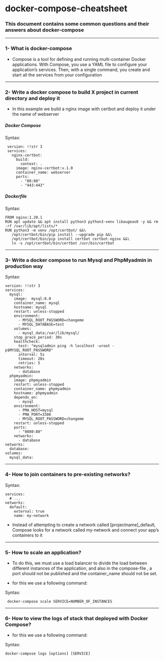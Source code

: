 # docker-compose-cheatsheet
### This document contains some common questions and their answers about docker-compose
---
### 1- What is docker-compose
* Compose is a tool for defining and running multi-container Docker applications. With Compose, you use a YAML file to configure your application’s services. Then, with a single command, you create and start all the services from your configuration
---
### 2- Write a docker compose to build X project in current directory and deploy it
* In this example we build a nginx image with certbot and deploy it under the name of webserver

##### Docker Compose
Syntax:

     version: !!str 3
     services:
       nginx-certbot:
         build:
           context: .
         image: nginx-certbot:v.1.0
         container_name: webserver
         ports:
           - "80:80"
           - "443:443"
##### Dockerfile
Syntax:

    FROM nginx:1.20.1
    RUN apt update && apt install python3 python3-venv libaugeas0 -y && rm -rf /var/lib/apt/lists/*
    RUN python3 -m venv /opt/certbot/ &&\
       /opt/certbot/bin/pip install --upgrade pip &&\
       /opt/certbot/bin/pip install certbot certbot-nginx &&\
       ln -s /opt/certbot/bin/certbot /usr/bin/certbot
---
### 3- Write a docker compose to run Mysql and PhpMyadmin in production way
Syntax:

    version: !!str 3
    services:
      mysql:
        image:  mysql:8.0
        container_name: mysql
        hostname: mysql
        restart: unless-stopped
        environment:
          - MYSQL_ROOT_PASSWORD=changeme
          - MYSQL_DATABASE=test
        volumes:
          - mysql_data:/var/lib/mysql/
        stop_grace_period: 30s
        healthcheck:
          test: "mysqladmin ping -h localhost -uroot -p$MYSQL_ROOT_PASSWORD"
          interval: 5s
          timeout: 20s
          retries: 5
        networks:
          - database
      phpmyadmin:
        image: phpmyadmin
        restart: unless-stopped
        container_name: phpmyadmin
        hostname: phpmyadmin
        depends_on:
          - mysql
        environment:
          - PMA_HOST=mysql
          - PMA_PORT=3306
          - MYSQL_ROOT_PASSWORD=changeme
        restart: unless-stopped
        ports:
          - "8080:80"
        networks:
          - database
    networks:
      database:
    volumes:
      mysql_data:
      
---
### 4- How to join containers to pre-existing networks?

Syntax:

    services:
      # ...
    networks:
      default:
        external: true
        name: my-network

* Instead of attempting to create a network called [projectname]_default, Compose looks for a network called my-network and connect your app’s containers to it
---
### 5- How to scale an application?
* To do this, we must use a load balancer to divide the load between different instances of the application, and also in the compose-file , a port should not be published and the container_name should not be set. 

* for this we use a following command:

Syntax:

     docker-compose scale SERVICE=NUMBER_OF_INSTANCES
---
### 6- How to view the logs of stack that deployed with Docker Compose?
* for this we use a following command:

Syntax:

    docker-compose logs [options] [SERVICE]

    
        
      
